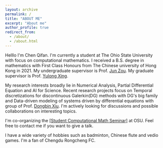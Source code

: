 ```yaml
---
layout: archive
permalink: /
title: "ABOUT ME"
excerpt: "About me"
author_profile: true
redirect_from: 
  - /about/
  - /about.html
---
```



Helllo I'm Chen Qifan. I'm currently a student at The Ohio State University with focus on computational mathematics. I received a B.S. degree in mathematics with First Class Honours from The Chinese university of Hong Kong in 2021. My undergraduate supervisor is Prof. [Jun Zou](https://www.math.cuhk.edu.hk/people/academic-staff/zou). My graduate supervisor is Prof. [Yulong Xing](https://people.math.osu.edu/xing.205/).

My research interests broadly lie in Numerical Analysis, Partial Differential Equation and AI for Science. Recent research projects focus  on Temporal discretizations for discontinuous Galerkin(DG) methods with DG's big family and Data-driven modeling of systems driven by differential equations with group of Prof. [Dongbin Xiu](https://sites.google.com/view/dongbin-xiu). I'm actively looking for discussions and possible collaborations on interesting topics.

I'm co-organizing the [[Student Computational Math Seminar]](https://u.osu.edu/studentcomputationalmathseminar/) at OSU. Feel free to contact me if you want to give a talk.

I have a wide variety of hobbies such as badminton, Chinese flute and vedio games. I'm a fan of Chengdu Rongcheng FC. 
